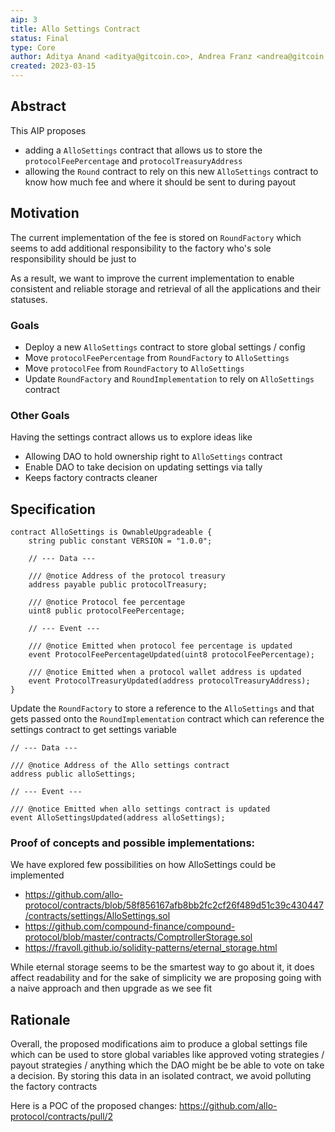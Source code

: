 ```yaml
---
aip: 3
title: Allo Settings Contract
status: Final
type: Core
author: Aditya Anand <aditya@gitcoin.co>, Andrea Franz <andrea@gitcoin.co>, Kurt Merbeth <kurt@gitcoin.co>
created: 2023-03-15
---
```


## Abstract

This AIP proposes
- adding a `AlloSettings` contract that allows us to store the `protocolFeePercentage` and `protocolTreasuryAddress`
- allowing the `Round` contract to rely on this new `AlloSettings` contract to know how much fee and where it should be sent to during payout

## Motivation

The current implementation of the fee is stored on `RoundFactory` which seems to add additional responsibility to the factory who's sole responsibility should be just to 

As a result, we want to improve the current implementation to enable consistent
and reliable storage and retrieval of all the applications and their statuses.

### Goals

- Deploy a new `AlloSettings` contract to store global settings / config 
- Move `protocolFeePercentage` from `RoundFactory` to `AlloSettings`
- Move `protocolFee` from `RoundFactory` to `AlloSettings`
- Update `RoundFactory` and `RoundImplementation` to rely on `AlloSettings` contract 


### Other Goals

Having the settings contract allows us to explore ideas like 

- Allowing DAO to hold ownership right to `AlloSettings` contract
- Enable DAO to take decision on updating settings via tally 
- Keeps factory contracts cleaner  

## Specification


```
contract AlloSettings is OwnableUpgradeable {
    string public constant VERSION = "1.0.0";

    // --- Data ---

    /// @notice Address of the protocol treasury
    address payable public protocolTreasury;

    /// @notice Protocol fee percentage
    uint8 public protocolFeePercentage;

    // --- Event ---

    /// @notice Emitted when protocol fee percentage is updated
    event ProtocolFeePercentageUpdated(uint8 protocolFeePercentage);

    /// @notice Emitted when a protocol wallet address is updated
    event ProtocolTreasuryUpdated(address protocolTreasuryAddress);
}
```

Update the `RoundFactory` to store a reference to the `AlloSettings` and that gets passed onto the `RoundImplementation` contract which can reference the settings contract to get settings variable

```
// --- Data ---

/// @notice Address of the Allo settings contract
address public alloSettings;

// --- Event ---

/// @notice Emitted when allo settings contract is updated
event AlloSettingsUpdated(address alloSettings);

```

### Proof of concepts and possible implementations:

We have explored few possibilities on how AlloSettings could be implemented 

- https://github.com/allo-protocol/contracts/blob/58f856167afb8bb2fc2cf26f489d51c39c430447/contracts/settings/AlloSettings.sol
- https://github.com/compound-finance/compound-protocol/blob/master/contracts/ComptrollerStorage.sol
- https://fravoll.github.io/solidity-patterns/eternal_storage.html

While eternal storage seems to be the smartest way to go about it, it does affect readability and for the sake of simplicity 
we are proposing going with a naive approach and then upgrade as we see fit

## Rationale

Overall, the proposed modifications aim to produce a global settings file which can be used to store global variables like approved voting strategies / payout strategies / anything which the DAO might be be able to vote on take a decision.
By storing this data in an isolated contract, we avoid polluting the factory contracts 

Here is a POC of the proposed changes: https://github.com/allo-protocol/contracts/pull/2